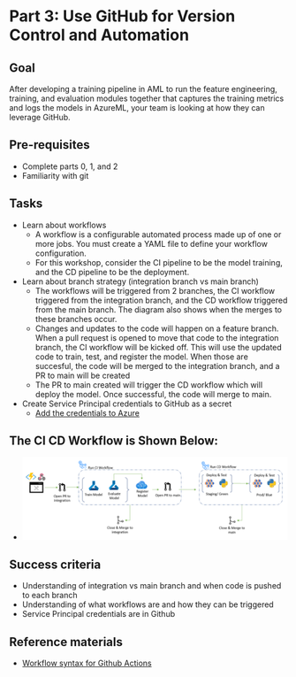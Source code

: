 
# Part 3: Use GitHub for Version Control and Automation


## Goal 
After developing a training pipeline in AML to run the feature engineering, training, and evaluation modules together that captures the training metrics and logs the models in AzureML, your team is looking at how they can leverage GitHub.

## Pre-requisites
- Complete parts 0, 1, and 2
- Familiarity with git

## Tasks
- Learn about workflows
    - A workflow is a configurable automated process made up of one or more jobs. You must create a YAML file to define your workflow configuration.
    - For this workshop, consider the CI pipeline to be the model training, and the CD pipeline to be the deployment.
- Learn about branch strategy (integration branch vs main branch)
    - The workflows will be triggered from 2 branches, the CI workflow triggered from the integration branch, and the CD workflow triggered from the main branch. The diagram also shows when the merges to these branches occur.
    - Changes and updates to the code will happen on a feature branch. When a pull request is opened to move that code to the integration branch, the CI workflow will be kicked off. This will use the updated code to train, test, and register the model. When those are succesful, the code will be merged to the integration branch, and a PR to main will be created
    - The PR to main created will trigger the CD workflow which will deploy the model. Once successful, the code will merge to main.
- Create Service Principal credentials to GitHub as a secret
    - [Add the credentials to Azure](https://docs.microsoft.com/en-us/azure/developer/github/connect-from-azure?tabs=azure-portal%2Cwindows#use-the-azure-login-action-with-a-service-principal-secret)

## The CI CD Workflow is Shown Below:
- ![pipeline](images/cicd.png)

## Success criteria
- Understanding of integration vs main branch and when code is pushed to each branch
- Understanding of what workflows are and how they can be triggered
- Service Principal credentials are in Github

## Reference materials
- [Workflow syntax for Github Actions](https://docs.github.com/en/actions/using-workflows/workflow-syntax-for-github-actions)